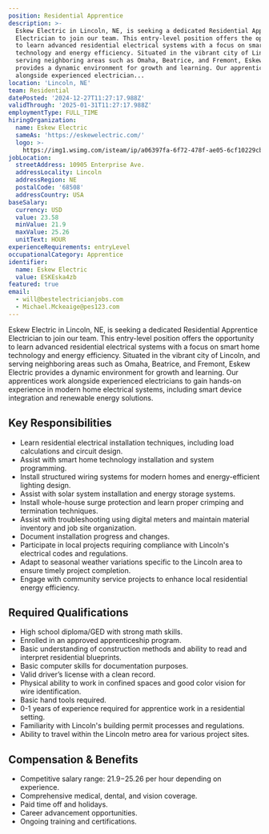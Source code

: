 ```yaml
---
position: Residential Apprentice
description: >-
  Eskew Electric in Lincoln, NE, is seeking a dedicated Residential Apprentice
  Electrician to join our team. This entry-level position offers the opportunity
  to learn advanced residential electrical systems with a focus on smart home
  technology and energy efficiency. Situated in the vibrant city of Lincoln, and
  serving neighboring areas such as Omaha, Beatrice, and Fremont, Eskew Electric
  provides a dynamic environment for growth and learning. Our apprentices work
  alongside experienced electrician...
location: 'Lincoln, NE'
team: Residential
datePosted: '2024-12-27T11:27:17.988Z'
validThrough: '2025-01-31T11:27:17.988Z'
employmentType: FULL_TIME
hiringOrganization:
  name: Eskew Electric
  sameAs: 'https://eskewelectric.com/'
  logo: >-
    https://img1.wsimg.com/isteam/ip/a06397fa-6f72-478f-ae05-6cf10229cbc5/blob-b5037f9.png/:/rs=w:501,h:400,cg:true,m/cr=w:501,h:400/qt=q:95
jobLocation:
  streetAddress: 10905 Enterprise Ave.
  addressLocality: Lincoln
  addressRegion: NE
  postalCode: '68508'
  addressCountry: USA
baseSalary:
  currency: USD
  value: 23.58
  minValue: 21.9
  maxValue: 25.26
  unitText: HOUR
experienceRequirements: entryLevel
occupationalCategory: Apprentice
identifier:
  name: Eskew Electric
  value: ESKEska4zb
featured: true
email:
  - will@bestelectricianjobs.com
  - Michael.Mckeaige@pes123.com
---
```




Eskew Electric in Lincoln, NE, is seeking a dedicated Residential Apprentice Electrician to join our team. This entry-level position offers the opportunity to learn advanced residential electrical systems with a focus on smart home technology and energy efficiency. Situated in the vibrant city of Lincoln, and serving neighboring areas such as Omaha, Beatrice, and Fremont, Eskew Electric provides a dynamic environment for growth and learning. Our apprentices work alongside experienced electricians to gain hands-on experience in modern home electrical systems, including smart device integration and renewable energy solutions. 

## Key Responsibilities
- Learn residential electrical installation techniques, including load calculations and circuit design.
- Assist with smart home technology installation and system programming.
- Install structured wiring systems for modern homes and energy-efficient lighting design.
- Assist with solar system installation and energy storage systems.
- Install whole-house surge protection and learn proper crimping and termination techniques.
- Assist with troubleshooting using digital meters and maintain material inventory and job site organization.
- Document installation progress and changes.
- Participate in local projects requiring compliance with Lincoln's electrical codes and regulations.
- Adapt to seasonal weather variations specific to the Lincoln area to ensure timely project completion.
- Engage with community service projects to enhance local residential energy efficiency.

## Required Qualifications
- High school diploma/GED with strong math skills.
- Enrolled in an approved apprenticeship program.
- Basic understanding of construction methods and ability to read and interpret residential blueprints.
- Basic computer skills for documentation purposes.
- Valid driver’s license with a clean record.
- Physical ability to work in confined spaces and good color vision for wire identification.
- Basic hand tools required.
- 0-1 years of experience required for apprentice work in a residential setting.
- Familiarity with Lincoln's building permit processes and regulations.
- Ability to travel within the Lincoln metro area for various project sites.

## Compensation & Benefits
- Competitive salary range: $21.9-$25.26 per hour depending on experience.
- Comprehensive medical, dental, and vision coverage.
- Paid time off and holidays.
- Career advancement opportunities.
- Ongoing training and certifications.